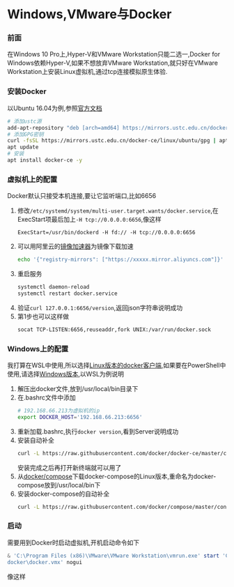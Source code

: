 # Windows,VMware与Docker
### 前面
在Windows 10 Pro上,Hyper-V和VMware Workstation只能二选一,Docker for Windows依赖Hyper-V,如果不想放弃VMware Workstation,就只好在VMware Workstation上安装Linux虚拟机,通过tcp连接模拟原生体验.
### 安装Docker
以Ubuntu 16.04为例,参照[官方文档](https://docs.docker.com/engine/installation/linux/docker-ce/ubuntu/)
```bash
# 添加ustc源
add-apt-repository "deb [arch=amd64] https://mirrors.ustc.edu.cn/docker-ce/linux/ubuntu $(lsb_release -cs) stable"
# 添加GPG密钥
curl -fsSL https://mirrors.ustc.edu.cn/docker-ce/linux/ubuntu/gpg | apt-key add -
apt update
# 安装
apt install docker-ce -y
```
### 虚拟机上的配置
Docker默认只接受本机连接,要让它监听端口,比如6656
1. 修改`/etc/systemd/system/multi-user.target.wants/docker.service`,在ExecStart项最后加上`-H tcp://0.0.0.0:6656`,像这样
    ```
    ExecStart=/usr/bin/dockerd -H fd:// -H tcp://0.0.0.0:6656
    ```
2. 可以用阿里云的[镜像加速器](https://cr.console.aliyun.com/#/accelerator)为镜像下载加速
    ```bash
    echo '{"registry-mirrors": ["https://xxxxx.mirror.aliyuncs.com"]}' > /etc/docker/daemon.json
    ```
3. 重启服务
    ```bash
    systemctl daemon-reload
    systemctl restart docker.service
    ```
4. 验证`curl 127.0.0.1:6656/version`,返回json字符串说明成功
5. 第1步也可以这样做
    ```bash
    socat TCP-LISTEN:6656,reuseaddr,fork UNIX:/var/run/docker.sock
    ```
### Windows上的配置
我打算在WSL中使用,所以选择[Linux版本的docker客户端](https://download.docker.com/linux/static/stable/x86_64/docker-17.12.1-ce.tgz),如果要在PowerShell中使用,请选择[Windows版本](https://download.docker.com/win/static/stable/x86_64/docker-17.09.0-ce.zip),以WSL为例说明
1. 解压出docker文件,放到/usr/local/bin目录下
2. 在.bashrc文件中添加
    ```bash
    # 192.168.66.213为虚拟机的ip
    export DOCKER_HOST='192.168.66.213:6656'
    ```
3. 重新加载.bashrc,执行`docker version`,看到Server说明成功
4. 安装自动补全
    ```bash
    curl -L https://raw.githubusercontent.com/docker/docker-ce/master/components/cli/contrib/completion/bash/docker -o /etc/bash_completion.d/docker
    ```
    安装完成之后再打开新终端就可以用了
5. 从[docker/compose](https://github.com/docker/compose/releases)下载docker-compose的Linux版本,重命名为docker-compose放到/usr/local/bin下
6. 安装docker-compose的自动补全
    ```bash
    curl -L https://raw.githubusercontent.com/docker/compose/master/contrib/completion/bash/docker-compose -o /etc/bash_completion.d/docker-compose
    ```
### 启动
需要用到Docker时启动虚拟机,开机启动命令如下
```powershell
& 'C:\Program Files (x86)\VMware\VMware Workstation\vmrun.exe' start 'C:\Users\gushi\Documents\Virtual Machines\
docker\docker.vmx' nogui
```
像这样